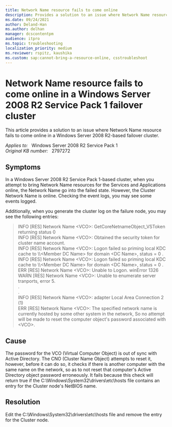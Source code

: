 ```yaml
---
title: Network Name resource fails to come online
description: Provides a solution to an issue where Network Name resource fails to come online in a Windows Server 2008 R2-based failover cluster.
ms.date: 09/24/2021
author: Deland-Han
ms.author: delhan
manager: dcscontentpm
audience: itpro
ms.topic: troubleshooting
localization_priority: medium
ms.reviewer: rspitz, kaushika
ms.custom: sap:cannot-bring-a-resource-online, csstroubleshoot
---
```

# Network Name resource fails to come online in a Windows Server 2008 R2 Service Pack 1 failover cluster

This article provides a solution to an issue where Network Name resource fails to come online in a Windows Server 2008 R2-based failover cluster.

_Applies to:_ &nbsp; Windows Server 2008 R2 Service Pack 1  
_Original KB number:_ &nbsp; 2797272

## Symptoms

In a Windows Server 2008 R2 Service Pack 1-based cluster, when you attempt to bring Network Name resources for the Services and Applications online, the Network Name go into the failed state. However, the Cluster Network Name is online. Checking the event logs, you may see some events logged.

Additionally, when you generate the cluster log on the failure node, you may see the following entries:

> INFO [RES] Network Name \<VCO>: GetCoreNetnameObject_VSToken returning status 0  
INFO [RES] Network Name \<VCO>: Obtained the security token for cluster name account.  
INFO [RES] Network Name \<VCO>: Logon failed so priming local KDC cache to \\\\\<Member DC Name> for domain \<DC Name>, status = 0 .  
INFO [RES] Network Name \<VCO>: Logon failed so priming local KDC cache to \\\\\<Member DC Name> for domain \<DC Name>, status = 0 .  
ERR [RES] Network Name \<VCO>: Unable to Logon. winError 1326  
WARN [RES] Network Name \<VCO>: Unable to enumerate server tranports, error 5.  
.  
.  
INFO [RES] Network Name \<VCO>: adapter Local Area Connection 2 (1)  
ERR [RES] Network Name \<VCO>: The specified network name is currently hosted by some other system in the network, So no attempt will be made to reset the computer object's password associated with \<VCO>.

## Cause

The password for the VCO (Virtual Computer Object) is out of sync with Active Directory. The CNO (Cluster Name Object) attempts to reset it, however, before it can do so, it checks if there is another computer with the same name on the network, so as to not reset that computer's Active Directory object password erroneously. It fails because this check will return true if the C:\Windows\System32\drivers\etc\hosts file contains an entry for the Cluster node's NetBIOS name.

## Resolution

Edit the C:\Windows\System32\drivers\etc\hosts file and remove the entry for the Cluster node.
